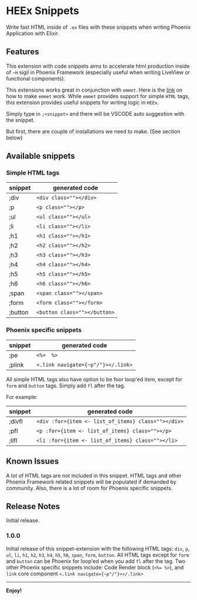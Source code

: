 # HEEx Snippets

Write fast HTML inside of `.ex` files with these snippets when writing Phoenix Application with Elixir.

## Features

This extension with code snippets aims to accelerate html production inside of `~H` sigil in Phoenix Framework (especially useful when writing LiveView or functional components).

This extensions works great in conjunction with `emmet`. Here is the [link](https://github.com/elixir-lsp/vscode-elixir-ls/issues/243#issuecomment-1422409957) on how to make `emmet` work. While `emmet` provides support for simple `HTML` tags, this extension provides useful snippets for writing logic in `HEEx`.

Simply type in `;<snippet>` and there will be VSCODE auto suggestion with the snippet.

 But first, there are couple of installations we need to make. (See section below)

## Available snippets

### Simple HTML tags

| snippet | generated code |
|---|---|
|;div|`<div class=""></div>`|
|;p|`<p class=""></p>`|
|;ul|`<ul class=""></ul>`|
|;li|`<li class=""></li>`|
|;h1|`<h1 class=""></h1>`|
|;h2|`<h2 class=""></h2>`|
|;h3|`<h3 class=""></h3>`|
|;h4|`<h4 class=""></h4>`|
|;h5|`<h5 class=""></h5>`|
|;h6|`<h6 class=""></h6>`|
|;span|`<span class=""></span>`|
|;form|`<form class=""></form>`|
|;button|`<button class=""></button>`|

### Phoenix specific snippets

| snippet | generated code |
|---|---|
|;pe|`<%=  %>`|
|;plink|`<.link navigate={~p"/"}></.link>`|

All simple HTML tags also have option to be foor loop'ed item, except for `form` and `button` tags. Simply add `fl` after the tag.

For example:

| snippet | generated code |
|---|---|
|;divfl|`<div :for={item <- list_of_items} class=""></div>`|
|;pfl|`<p :for={item <- list_of_items} class=""></p>`|
|;lifl|`<li :for={item <- list_of_items} class=""></li>`|

## Known Issues

A lot of HTML tags are not included in this snippet. HTML tags and other Phoenix Framework related snippets will be populated if demanded by community. Also, there is a lot of room for Phoenix specific snippets.

## Release Notes

Initial release.

### 1.0.0

Initial release of this snippet-extension with the following HTML tags: `div`, `p`, `ul`, `li`, `h1`, `h2`, `h3`, `h4`, `h5`, `h6`, `span`, `form`, `button`. All HTML tags except for `form` and `button` can be Phoenix for loop'ed when you add `fl` after the tag. Two other Phoenix specific snippets include: Code Render block (`<%= %>`), and `link` core component `<.link navigate={~p"/"}></.link>`

---

**Enjoy!**